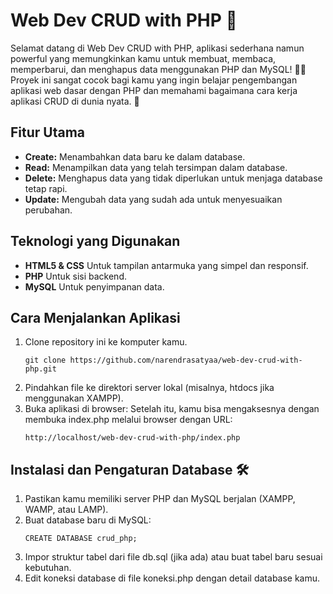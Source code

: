 # Web Dev CRUD with PHP 🚀

Selamat datang di Web Dev CRUD with PHP, aplikasi sederhana namun powerful yang memungkinkan kamu untuk membuat, membaca, memperbarui, dan menghapus data menggunakan PHP dan MySQL! 🚀✨
Proyek ini sangat cocok bagi kamu yang ingin belajar pengembangan aplikasi web dasar dengan PHP dan memahami bagaimana cara kerja aplikasi CRUD di dunia nyata. 🎯

## Fitur Utama

- **Create:** Menambahkan data baru ke dalam database.
- **Read:** Menampilkan data yang telah tersimpan dalam database.
- **Delete:** Menghapus data yang tidak diperlukan untuk menjaga database tetap rapi.
- **Update:** Mengubah data yang sudah ada untuk menyesuaikan perubahan.


## Teknologi yang Digunakan

- **HTML5 & CSS** Untuk tampilan antarmuka yang simpel dan responsif.
- **PHP**  Untuk sisi backend.
- **MySQL** Untuk penyimpanan data.

## Cara Menjalankan Aplikasi

1. Clone repository ini ke komputer kamu.
   ```
   git clone https://github.com/narendrasatyaa/web-dev-crud-with-php.git
2. Pindahkan file ke direktori server lokal (misalnya, htdocs jika menggunakan XAMPP).
3. Buka aplikasi di browser: Setelah itu, kamu bisa mengaksesnya dengan membuka index.php melalui browser dengan URL:
    ```
    http://localhost/web-dev-crud-with-php/index.php
    
## Instalasi dan Pengaturan Database 🛠️
1. Pastikan kamu memiliki server PHP dan MySQL berjalan (XAMPP, WAMP, atau LAMP).
2. Buat database baru di MySQL:
     ```
     CREATE DATABASE crud_php;
3. Impor struktur tabel dari file db.sql (jika ada) atau buat tabel baru sesuai kebutuhan.
4. Edit koneksi database di file koneksi.php dengan detail database kamu.

